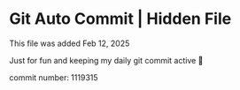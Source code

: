 # Git Auto Commit | Hidden File

This file was added Feb 12, 2025

Just for fun and keeping my daily git commit active 🤪

commit number: 1119315
